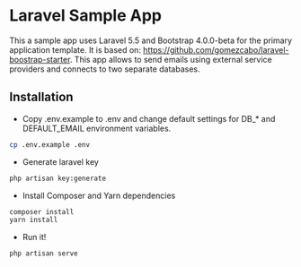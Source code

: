 # Laravel Sample App

This a sample app uses Laravel 5.5 and Bootstrap 4.0.0-beta for the primary application template. It is based on: https://github.com/gomezcabo/laravel-boostrap-starter. This app allows to send emails using external service providers and connects to two separate databases.

## Installation

* Copy .env.example to .env and change default settings for DB_* and DEFAULT_EMAIL environment variables.

```bash
cp .env.example .env
```

* Generate laravel key

```bash
php artisan key:generate
```

* Install Composer and Yarn dependencies

```bash
composer install
yarn install
```

* Run it!

```bash
php artisan serve
```
